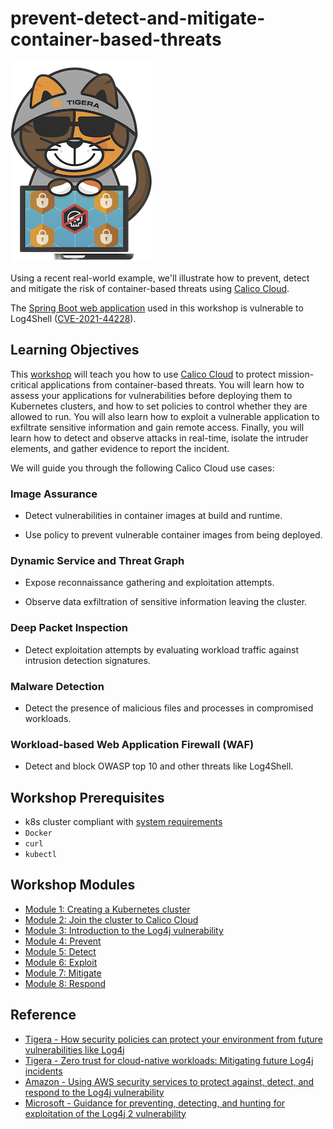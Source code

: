 # prevent-detect-and-mitigate-container-based-threats

![main](doc/img/blackhat_felix.png)

Using a recent real-world example, we'll illustrate how to prevent, detect and mitigate the risk of container-based threats using [Calico Cloud](https://www.calicocloud.io/home).

The [Spring Boot web application](https://github.com/christophetd/log4shell-vulnerable-app) used in this workshop is vulnerable to Log4Shell ([CVE-2021-44228](https://nvd.nist.gov/vuln/detail/CVE-2021-44228)).

## Learning Objectives

This [workshop](#workshop-modules) will teach you how to use [Calico Cloud](https://www.calicocloud.io/home) to protect mission-critical applications from container-based threats. You will learn how to assess your applications for vulnerabilities before deploying them to Kubernetes clusters, and how to set policies to control whether they are allowed to run. You will also learn how to exploit a vulnerable application to exfiltrate sensitive information and gain remote access. Finally, you will learn how to detect and observe attacks in real-time, isolate the intruder elements, and gather evidence to report the incident.

We will guide you through the following Calico Cloud use cases:

### Image Assurance

- Detect vulnerabilities in container images at build and runtime.

- Use policy to prevent vulnerable container images from being deployed.

### Dynamic Service and Threat Graph

- Expose reconnaissance gathering and exploitation attempts.

- Observe data exfiltration of sensitive information leaving the cluster.

### Deep Packet Inspection

- Detect exploitation attempts by evaluating workload traffic against intrusion detection signatures.

### Malware Detection

- Detect the presence of malicious files and processes in compromised workloads.

### Workload-based Web Application Firewall (WAF)

- Detect and block OWASP top 10 and other threats like Log4Shell.

## Workshop Prerequisites

- k8s cluster compliant with [system requirements](https://docs.calicocloud.io/get-started/requirements/system-requirements)
- `Docker`
- `curl`
- `kubectl`

## Workshop Modules

- [Module 1: Creating a Kubernetes cluster](doc/k8s.md)
- [Module 2: Join the cluster to Calico Cloud](doc/calicocloud.md)
- [Module 3: Introduction to the Log4j vulnerability](doc/intro.md)
- [Module 4: Prevent](doc/prevention.md)
- [Module 5: Detect](doc/detection.md)
- [Module 6: Exploit](doc/exploitation.md)
- [Module 7: Mitigate](doc/mitigation.md)
- [Module 8: Respond](doc/incidentresponse.md)


## Reference

- [Tigera - How security policies can protect your environment from future vulnerabilities like Log4j](https://www.tigera.io/blog/how-network-security-policies-can-protect-your-environment-from-future-vulnerabilities-like-log4j)
- [Tigera - Zero trust for cloud-native workloads: Mitigating future Log4j incidents](https://www.tigera.io/blog/zero-trust-for-cloud-native-workloads-part-2-mitigating-future-log4j-incidents)
- [Amazon - Using AWS security services to protect against, detect, and respond to the Log4j vulnerability](https://aws.amazon.com/blogs/security/using-aws-security-services-to-protect-against-detect-and-respond-to-the-log4j-vulnerability)
- [Microsoft - Guidance for preventing, detecting, and hunting for exploitation of the Log4j 2 vulnerability](https://www.microsoft.com/en-us/security/blog/2021/12/11/guidance-for-preventing-detecting-and-hunting-for-cve-2021-44228-log4j-2-exploitation)
